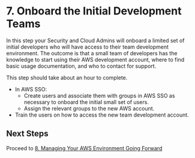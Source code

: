 # 7. Onboard the Initial Development Teams

In this step your Security and Cloud Admins will onboard a limited set of initial developers who will have access to their team development environment. The outcome is that a small team of developers has the knowledge to start using their AWS development account, where to find basic usage documentation, and who to contact for support.

This step should take about an hour to complete.

* In AWS SSO:
    * Create users and associate them with groups in AWS SSO as necessary to onboard the initial small set of users.
    * Assign the relevant groups to the new AWS account.
* Train the users on how to access the new team development account.

## Next Steps

Proceed to [8. Managing Your AWS Environment Going Forward](2-8-manage-aws-environment.md)
